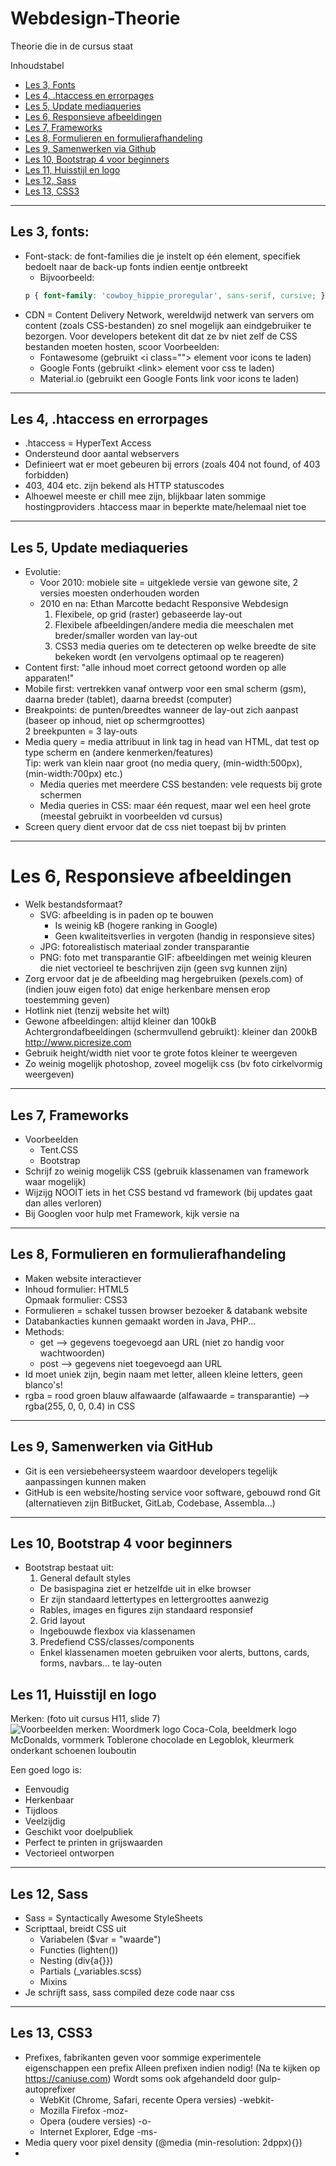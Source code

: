 # Webdesign-Theorie
Theorie die in de cursus staat

Inhoudstabel  
- [Les 3, Fonts](#les-3-fonts)
- [Les 4, .htaccess en errorpages](#les-4-htaccess-en-errorpages)
- [Les 5, Update mediaqueries](#les-5-update-mediaqueries)
- [Les 6, Responsieve afbeeldingen](#les-6-responsieve-afbeeldingen)
- [Les 7, Frameworks](#les-7-frameworks)
- [Les 8, Formulieren en formulierafhandeling](#les-8-formulieren-en-formulierafhandeling)
- [Les 9, Samenwerken via Github](#les-9-samenwerken-via-github)
- [Les 10, Bootstrap 4 voor beginners](#les-10-bootstrap-4-voor-beginners)
- [Les 11, Huisstijl en logo](#les-11-huisstijl-en-logo)
- [Les 12, Sass](#les-12-sass)
- [Les 13, CSS3](#les-13-css3)




___


## Les 3, fonts:
- Font-stack: de font-families die je instelt op één element, specifiek bedoelt naar de back-up fonts indien eentje ontbreekt
  - Bijvoorbeeld:
  ```css
  p { font-family: 'cowboy_hippie_proregular', sans-serif, cursive; }
  ```
- CDN = Content Delivery Network, wereldwijd netwerk van servers om content (zoals CSS-bestanden) zo snel mogelijk aan eindgebruiker te bezorgen.
Voor developers betekent dit dat ze bv niet zelf de CSS bestanden moeten hosten, scoor
Voorbeelden:
  - Fontawesome (gebruikt \<i class=""\> element voor icons te laden)
  - Google Fonts (gebruikt \<link\> element voor css te laden)
  - Material.io (gebruikt een Google Fonts link voor icons te laden)

___

## Les 4, .htaccess en errorpages
- .htaccess = HyperText Access
- Ondersteund door aantal webservers
- Definieert wat er moet gebeuren bij errors (zoals 404 not found, of 403 forbidden)
- 403, 404 etc. zijn bekend als HTTP statuscodes
- Alhoewel meeste er chill mee zijn, blijkbaar laten sommige hostingproviders .htaccess maar in beperkte mate/helemaal niet toe

___

## Les 5, Update mediaqueries

- Evolutie:
  - Voor 2010: mobiele site = uitgeklede versie van gewone site, 2 versies moesten onderhouden worden
  - 2010 en na: Ethan Marcotte bedacht Responsive Webdesign
    1. Flexibele, op grid (raster) gebaseerde lay-out
    2. Flexibele afbeeldingen/andere media die meeschalen met breder/smaller worden van lay-out
    3. CSS3 media queries om te detecteren op welke breedte de site bekeken wordt (en vervolgens optimaal op te reageren)
- Content first: "alle inhoud moet correct getoond worden op alle apparaten!"
- Mobile first: vertrekken vanaf ontwerp voor een smal scherm (gsm), daarna breder (tablet), daarna breedst (computer)
- Breakpoints: de punten/breedtes wanneer de lay-out zich aanpast (baseer op inhoud, niet op schermgroottes)  
2 breekpunten = 3 lay-outs
- Media query = media attribuut in link tag in head van HTML, dat test op type scherm en (andere kenmerken/features)  
Tip: werk van klein naar groot (no media query, (min-width:500px), (min-width:700px) etc.)
  - Media queries met meerdere CSS bestanden: vele requests bij grote schermen
  - Media queries in CSS: maar één request, maar wel een heel grote (meestal gebruikt in voorbeelden vd cursus)
- Screen query dient ervoor dat de css niet toepast bij bv printen
  
___

# Les 6, Responsieve afbeeldingen

- Welk bestandsformaat?
  - SVG: afbeelding is in paden op te bouwen
    - Is weinig kB (hogere ranking in Google)
    - Geen kwaliteitsverlies in vergoten (handig in responsieve sites)
  - JPG: fotorealistisch materiaal zonder transparantie
  - PNG: foto met transparantie
  GIF: afbeeldingen met weinig kleuren die niet vectorieel te beschrijven zijn (geen svg kunnen zijn)
- Zorg ervoor dat je de afbeelding mag hergebruiken (pexels.com) of (indien jouw eigen foto) dat enige herkenbare mensen erop toestemming geven)
- Hotlink niet (tenzij website het wilt)
- Gewone afbeeldingen: altijd kleiner dan 100kB  
Achtergrondafbeeldingen (schermvullend gebruikt): kleiner dan 200kB  
http://www.picresize.com
- Gebruik height/width niet voor te grote fotos kleiner te weergeven
- Zo weinig mogelijk photoshop, zoveel mogelijk css (bv foto cirkelvormig weergeven)

___

## Les 7, Frameworks

- Voorbeelden
  - Tent.CSS
  - Bootstrap
- Schrijf zo weinig mogelijk CSS (gebruik klassenamen van framework waar mogelijk)
- Wijzijg NOOIT iets in het CSS bestand vd framework (bij updates gaat dan alles verloren)
- Bij Googlen voor hulp met Framework, kijk versie na

___

## Les 8, Formulieren en formulierafhandeling

- Maken website interactiever
- Inhoud formulier: HTML5  
  Opmaak formulier: CSS3
- Formulieren = schakel tussen browser bezoeker & databank website
- Databankacties kunnen gemaakt worden in Java, PHP...
- Methods:
  - get --> gegevens toegevoegd aan URL (niet zo handig voor wachtwoorden)
  - post --> gegevens niet toegevoegd aan URL
- Id moet uniek zijn, begin naam met letter, alleen kleine letters, geen blanco's!
- rgba = rood groen blauw alfawaarde (alfawaarde = transparantie) --> rgba(255, 0, 0, 0.4) in CSS

___

## Les 9, Samenwerken via GitHub

- Git is een versiebeheersysteem waardoor developers tegelijk aanpassingen kunnen maken
- GitHub is een website/hosting service voor software, gebouwd rond Git (alternatieven zijn BitBucket, GitLab, Codebase, Assembla...)

___

## Les 10, Bootstrap 4 voor beginners

- Bootstrap bestaat uit:
  1. General default styles
    - De basispagina ziet er hetzelfde uit in elke browser
    - Er zijn standaard lettertypes en lettergroottes aanwezig
    - Rables, images en figures zijn standaard responsief
  2. Grid layout
    - Ingebouwde flexbox via klassenamen
  3. Predefiend CSS/classes/components
    - Enkel klassenamen moeten gebruiken voor alerts, buttons, cards, forms, navbars... te lay-outen

## Les 11, Huisstijl en logo

Merken: (foto uit cursus H11, slide 7)
![Voorbeelden merken: Woordmerk logo Coca-Cola, beeldmerk logo McDonalds, vormmerk Toblerone chocolade en Legoblok, kleurmerk onderkant schoenen louboutin](img/11.png)

Een goed logo is:
- Eenvoudig
- Herkenbaar
- Tijdloos
- Veelzijdig
- Geschikt voor doelpubliek
- Perfect te printen in grijswaarden
- Vectorieel ontworpen

___

## Les 12, Sass

- Sass = Syntactically Awesome StyleSheets
- Scripttaal, breidt CSS uit
  - Variabelen ($var = "waarde")
  - Functies (lighten())
  - Nesting (div{a{}})
  - Partials (\_variables.scss)
  - Mixins
- Je schrijft sass, sass compiled deze code naar css

___

## Les 13, CSS3

- Prefixes, fabrikanten geven voor sommige experimentele eigenschappen een prefix
  Alleen prefixen indien nodig! (Na te kijken op https://caniuse.com)
  Wordt soms ook afgehandeld door gulp-autoprefixer
  - WebKit (Chrome, Safari, recente Opera versies) -webkit-
  - Mozilla Firefox -moz-
  - Opera (oudere versies) -o-
  - Internet Explorer, Edge -ms-
- Media query voor pixel density (@media (min-resolution: 2dppx){})
- 
  
